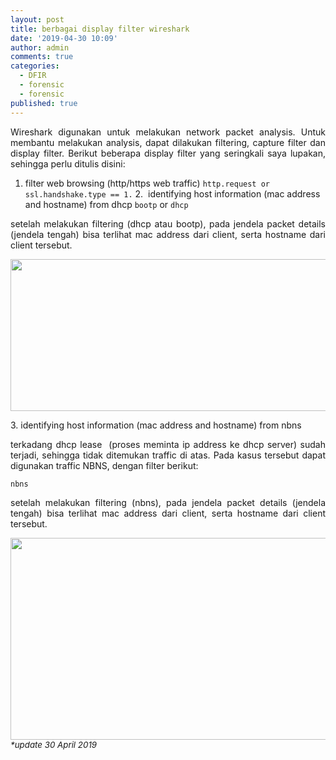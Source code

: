 ```yaml
---
layout: post
title: berbagai display filter wireshark
date: '2019-04-30 10:09'
author: admin
comments: true
categories:
  - DFIR
  - forensic
  - forensic
published: true
---
```

<p style="text-align: justify;">Wireshark digunakan untuk melakukan network packet analysis. Untuk membantu melakukan analysis, dapat dilakukan filtering, capture filter dan display filter. Berikut beberapa display filter yang seringkali saya lupakan, sehingga perlu ditulis disini:</p>

1. filter web browsing (http/https web traffic)
<code>http.request or ssl.handshake.type == 1.</code>
2.  identifying host information (mac address and hostname) from dhcp
<code>bootp</code> or <code>dhcp</code>
<p style="text-align: justify;">setelah melakukan filtering (dhcp atau bootp), pada jendela packet details (jendela tengah) bisa terlihat mac address dari client, serta hostname dari client tersebut.</p>
<p style="text-align: justify;"><a href="http://aldosimon.com/blog/wp-content/uploads//2019/04/mac-and-host-name.png"><img class="aligncenter size-full wp-image-406" src="http://aldosimon.com/blog/wp-content/uploads//2019/04/mac-and-host-name.png" alt="" width="572" height="243" /></a></p>
3. identifying host information (mac address and hostname) from nbns
<p style="text-align: justify;">terkadang dhcp lease  (proses meminta ip address ke dhcp server) sudah terjadi, sehingga tidak ditemukan traffic di atas. Pada kasus tersebut dapat digunakan traffic NBNS, dengan filter berikut:</p>
<code>nbns</code>
<p style="text-align: justify;">setelah melakukan filtering (nbns), pada jendela packet details (jendela tengah) bisa terlihat mac address dari client, serta hostname dari client tersebut.</p>
<a href="http://aldosimon.com/blog/wp-content/uploads//2019/04/mac-and-host-name2.png"><img class="aligncenter size-full wp-image-408" src="http://aldosimon.com/blog/wp-content/uploads//2019/04/mac-and-host-name2.png" alt="" width="855" height="323" /></a><span style="font-size: 10pt;"><em>*update 30 April 2019</em></span>

&nbsp;
